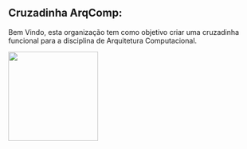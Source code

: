 ## Cruzadinha ArqComp:

Bem Vindo, esta organização tem como objetivo criar uma cruzadinha funcional para a disciplina de Arquitetura Computacional.

<div margin="auto">
  <img height="180em" src="https://github-readme-stats.vercel.app/api/top-langs/?username=VinyProgramador&layout=compact&langs_count=7&theme=clear"/>
</div>
  
